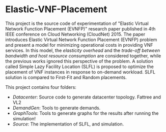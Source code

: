# Elastic-VNF-Placement
This project is the source code of experimentation of "Elastic Virtual Network Function Placement (EVNFP)" research paper published in 4th IEEE conference on Cloud Networking (CloudNet) 2015. The paper introduces Elastic Virtual Network Function Placement (EVNFP) problem and present a model for minimizing operational costs in providing VNF services. In this model, the _elasticity overhead_ and the _trade-off between bandwidth and host resource consumption_ are considered together, while the previous works ignored this perspective of the problem. A solution called Simple Lazy Facility Location (SLFL) is proposed to optimize the placement of VNF instances in response to on-demand workload. SLFL solution is compared to First-Fit and Random placements.

This project contains four folders:
- _Datacenter_: Source code to generate datacenter topology. Fattree and VL2 
- _DemandGen_: Tools to generate demands.
- _GraphTools_: Tools to generate graphs for the results after running the simulation!
- _Source_: The implementation of SLFL, and simulation.
